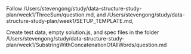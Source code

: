 Follow /Users/stevengong/study/data-structure-study-plan/week1/ThreeSum/question.md, and /Users/stevengong/study/data-structure-study-plan/week1/SETUP_TEMPLATE.md,

Create test data, empty solution.js, and spec files in the folder /Users/stevengong/study/data-structure-study-plan/week1/SubstringWithConcatenationOfAllWords/question.md